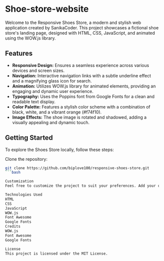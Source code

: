 # Shoe-store-website

Welcome to the Responsive Shoes Store, a modern and stylish web application created by SanikaCoder. This project showcases a fictional shoe store's landing page, designed with HTML, CSS, JavaScript, and animated using the WOW.js library.

## Features

- **Responsive Design:** Ensures a seamless experience across various devices and screen sizes.
- **Navigation:** Interactive navigation links with a subtle underline effect and a magnifying glass icon for search.
- **Animation:** Utilizes WOW.js library for animated elements, providing an engaging and dynamic user experience.
- **Typography:** Uses the Poppins font from Google Fonts for a clean and readable text display.
- **Color Palette:** Features a stylish color scheme with a combination of black, white, and a vibrant orange (#f74f10).
- **Image Effects:** The shoe image is rotated and shadowed, adding a visually appealing and dynamic touch.

## Getting Started

To explore the Shoes Store locally, follow these steps:

Clone the repository:
   ```bash
   git clone https://github.com/biplove100/responsive-shoes-store.git
```bash

Customization
Feel free to customize the project to suit your preferences. Add your own products, modify the design, or enhance functionality as needed.

Technologies Used
HTML
CSS
JavaScript
WOW.js
Font Awesome
Google Fonts
Credits
WOW.js
Font Awesome
Google Fonts

License
This project is licensed under the MIT License.   
